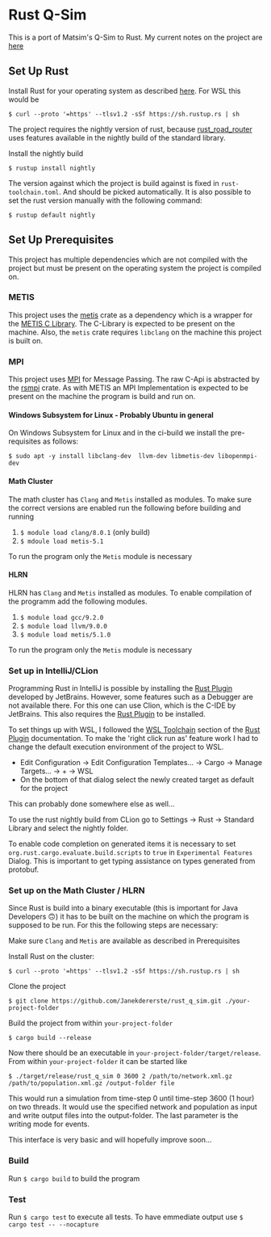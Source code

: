 # Rust Q-Sim

This is a port of Matsim's Q-Sim to Rust. My current notes on the project
are [here](https://docs.google.com/document/d/1DkrSJ7KnKXfy2qg8wWyE7c9OPqOUB63px6wmkwuIS9M/edit?usp=sharing)

## Set Up Rust

Install Rust for your operating system as described [here](https://www.rust-lang.org/tools/install). For WSL this would
be

```
$ curl --proto '=https' --tlsv1.2 -sSf https://sh.rustup.rs | sh
```
The project requires the nightly version of rust, because [rust_road_router](https://github.com/kit-algo/rust_road_router)
uses features available in the nightly build of the standard library. 

Install the nightly build
```
$ rustup install nightly
```
The version against which the project is build against is fixed in `rust-toolchain.toml`. And
should be picked automatically. It is also possible to set the rust version manually with the 
following command:

```
$ rustup default nightly
```

## Set Up Prerequisites
This project has multiple dependencies which are not compiled with the project but must be 
present on the operating system the project is compiled on.

### METIS
This project uses the [metis](https://crates.io/crates/metis) crate as a dependency which
is a wrapper for the [METIS C Library](https://github.com/KarypisLab/METIS). The C-Library is 
expected to be present on the machine. Also, the `metis` crate requires `libclang` on the machine 
this project is built on.

### MPI
This project uses [MPI](https://docs.open-mpi.org/en/v5.0.x/) for Message Passing. The raw
C-Api is abstracted by the [rsmpi](https://github.com/rsmpi/rsmpi) crate. As with METIS an MPI
Implementation is expected to be present on the machine the program is build and run on.

#### Windows Subsystem for Linux - Probably Ubuntu in general

On Windows Subsystem for Linux and in the ci-build we install the pre-requisites as follows:
```
$ sudo apt -y install libclang-dev  llvm-dev libmetis-dev libopenmpi-dev
```

#### Math Cluster

The math cluster has `Clang` and `Metis` installed as modules. To make sure the correct versions are enabled run
the following before building and running

1. `$ module load clang/8.0.1` (only build)
2. `$ mdoule load metis-5.1`

To run the program only the `Metis` module is necessary

#### HLRN

HLRN has `Clang` and `Metis` installed as modules. To enable compilation of the programm add the
following modules.

1. `$ module load gcc/9.2.0`
2. `$ module load llvm/9.0.0`
3. `$ module load metis/5.1.0`

To run the program only the `Metis` module is necessary

### Set up in IntelliJ/CLion

Programming Rust in IntelliJ is possible by installing
the [Rust Plugin](https://plugins.jetbrains.com/plugin/8182-rust/docs) developed by JetBrains. However, some features
such as a Debugger are not available there. For this one can use Clion, which is the C-IDE by JetBrains. This also
requires the [Rust Plugin](https://plugins.jetbrains.com/plugin/8182-rust/docs) to be installed.

To set things up with WSL, I followed
the [WSL Toolchain](https://plugins.jetbrains.com/plugin/8182-rust/docs/rust-project-settings.html#wsl-toolchain)
section of the [Rust Plugin](https://plugins.jetbrains.com/plugin/8182-rust/docs) documentation. To make the 'right
click run as'
feature work I had to change the default execution environment of the project to WSL.

- Edit Configuration -> Edit Configuration Templates... ->
  Cargo -> Manage Targets... -> + -> WSL
- On the bottom of that dialog select the newly created target as default for the project

This can probably done somewhere else as well...

To use the rust nightly build from CLion go to Settings -> Rust -> Standard Library and select the nightly folder.

To enable code completion on generated items it is necessary to set `org.rust.cargo.evaluate.build.scripts` to `true`
in `Experimental Features` Dialog. This is important to get typing assistance on types generated
from protobuf.

### Set up on the Math Cluster / HLRN

Since Rust is build into a binary executable (this is important for Java Developers 🙃) it has to be built on the
machine on which the program is supposed to be run. For this the following steps are necessary:

Make sure `Clang` and `Metis` are available as described in Prerequisites

Install Rust on the cluster:

```
$ curl --proto '=https' --tlsv1.2 -sSf https://sh.rustup.rs | sh
```

Clone the project

```
$ git clone https://github.com/Janekdererste/rust_q_sim.git ./your-project-folder
```

Build the project from within `your-project-folder`

```
$ cargo build --release
```

Now there should be an executable in `your-project-folder/target/release`. From within `your-project-folder` it can
be started like

```
$ ./target/release/rust_q_sim 0 3600 2 /path/to/network.xml.gz /path/to/population.xml.gz /output-folder file
```

This would run a simulation from time-step 0 until time-step 3600 (1 hour) on two threads. It would use the
specified network and population as input and write output files into the output-folder. The last parameter is
the writing mode for events.

This interface is very basic and will hopefully improve soon...

### Build

Run `$ cargo build` to build the program

### Test

Run `$ cargo test` to execute all tests. To have emmediate output use `$ cargo test -- --nocapture`

